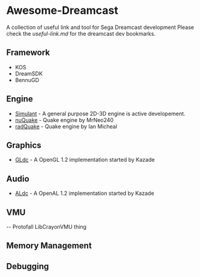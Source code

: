 # Awesome-Dreamcast
A collection of useful link and tool for Sega Dreamcast development
Please check the *useful-link.md* for the dreamcast dev bookmarks.

## Framework
* KOS
* DreamSDK
* BennuGD

## Engine
* [Simulant](https://simulant-engine.appspot.com) - A general purpose 2D-3D engine is active developement.
* [nuQuake]() - Quake engine by MrNeo240 
* [radQuake]() - Quake engine by Ian Micheal 

## Graphics
* [GLdc](https://gitlab.com/simulant/GLdc) - A OpenGL 1.2 implementation started by Kazade 

## Audio
* [ALdc](https://gitlab.com/simulant/ALdc) - A OpenAL 1.2 implementation started by Kazade 

## VMU
-- Protofall LibCrayonVMU thing

## Memory Management

## Debugging
